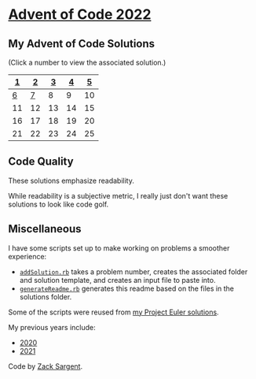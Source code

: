 # [Advent of Code 2022](https://adventofcode.com/2022)

## My Advent of Code Solutions
(Click a number to view the associated solution.)
<!---
  This table is automatically generated and is best viewed with line wrap off.
  I did consider reference style links, and they didn't seem much better.
  Just try and view the formatted table, if you can.
-->
| [1](solutions/01/solve1.rb) | [2](solutions/02/solve2.rb) | [3](solutions/03/solve3.rb) | [4](solutions/04/solve4.rb) | [5](solutions/05/solve5.rb) |
| --------------------------- | --------------------------- | --------------------------- | --------------------------- | --------------------------- |
| [6](solutions/06/solve6.rb) | [7](solutions/07/solve7.rb) | 8                           | 9                           | 10                          |
| 11                          | 12                          | 13                          | 14                          | 15                          |
| 16                          | 17                          | 18                          | 19                          | 20                          |
| 21                          | 22                          | 23                          | 24                          | 25                          |


## Code Quality

These solutions emphasize readability.

While readability is a subjective metric,
I really just don't want these solutions to
look like code golf.

## Miscellaneous

I have some scripts set up to make working on problems a smoother experience:

 - [`addSolution.rb`](addSolution.rb) takes a problem number, creates the associated folder and solution template, and creates an input file to paste into.
 - [`generateReadme.rb`](generateReadme.rb) generates this readme based on the files in the solutions folder.

Some of the scripts were reused from [my Project Euler solutions](https://github.com/zsarge/ProjectEuler).

My previous years include:
- [2020](https://github.com/zsarge/AdventOfCode2020)
- [2021](https://github.com/zsarge/advent-of-code-2021)

Code by [Zack Sargent](https://github.com/zsarge).
